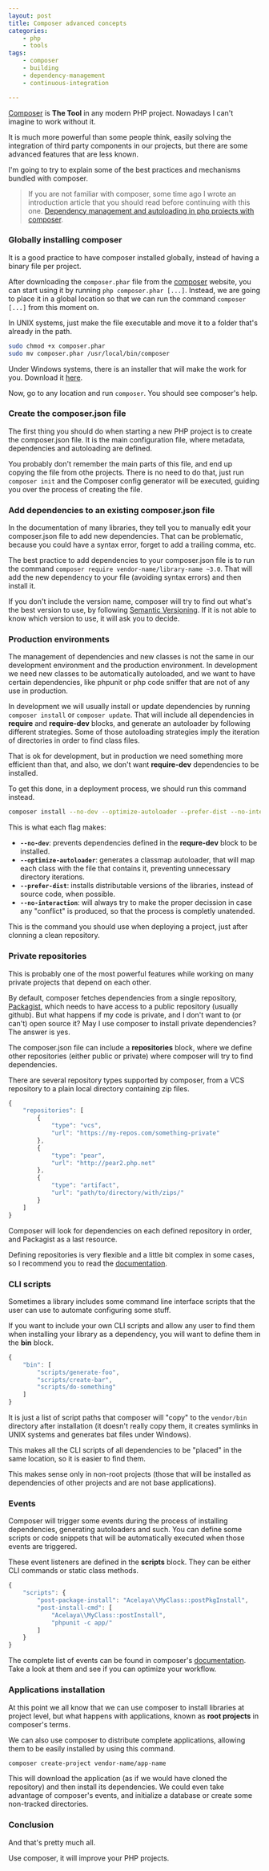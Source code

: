 ```yaml
---
layout: post
title: Composer advanced concepts
categories:
    - php
    - tools
tags:
    - composer
    - building
    - dependency-management
    - continuous-integration

---
```


[Composer](https://getcomposer.org/) is **The Tool** in any modern PHP project. Nowadays I can't imagine to work without it.

It is much more powerful than some people think, easily solving the integration of third party components in our projects, but there are some advanced features that are less known.

I'm going to try to explain some of the best practices and mechanisms bundled with composer.

<blockquote>If you are not familiar with composer, some time ago I wrote an introduction article that you should read before continuing with this one. <a href="https://blog.alejandrocelaya.com/2014/07/19/dependency-management-and-autoloading-in-php-projects-with-composer/">Dependency management and autoloading in php projects with composer</a>.
</blockquote>

### Globally installing composer

It is a good practice to have composer installed globally, instead of having a binary file per project.

After downloading the `composer.phar` file from the [composer](https://getcomposer.org/download/) website, you can start using it by running `php composer.phar [...]`. Instead, we are going to place it in a global location so that we can run the command `composer [...]` from this moment on.

In UNIX systems, just make the file executable and move it to a folder that's already in the path.

~~~bash
sudo chmod +x composer.phar
sudo mv composer.phar /usr/local/bin/composer
~~~

Under Windows systems, there is an installer that will make the work for you. Download it [here](https://getcomposer.org/doc/00-intro.md#installation-windows).

Now, go to any location and run `composer`. You should see composer's help.

### Create the composer.json file

The first thing you should do when starting a new PHP project is to create the composer.json file. It is the main configuration file, where metadata, dependencies and autoloading are defined.

You probably don't remember the main parts of this file, and end up copying the file from othe projects. There is no need to do that, just run `composer init` and the Composer config generator will be executed, guiding you over the process of creating the file.

### Add dependencies to an existing composer.json file

In the documentation of many libraries, they tell you to manually edit your composer.json file to add new dependencies. That can be problematic, because you could have a syntax error, forget to add a trailing comma, etc.

The best practice to add dependencies to your composer.json file is to run the command `composer require vendor-name/library-name ~3.0`. That will add the new dependency to your file (avoiding syntax errors) and then install it.

If you don't include the version name, composer will try to find out what's the best version to use, by following [Semantic Versioning](http://semver.org/). If it is not able to know which version to use, it will ask you to decide.

### Production environments

The management of dependencies and new classes is not the same in our development environment and the production environment. In development we need new classes to be automatically autoloaded, and we want to have certain dependencies, like phpunit or php code sniffer that are not of any use in production.

In development we will usually install or update dependencies by running `composer install` or `composer update`. That will include all dependencies in **require** and **require-dev** blocks, and generate an autoloader by following different strategies. Some of those autoloading strategies imply the iteration of directories in order to find class files.
 
That is ok for development, but in production we need something more efficient than that, and also, we don't want **require-dev** dependencies to be installed.
 
To get this done, in a deployment process, we should run this command instead.

~~~bash
composer install --no-dev --optimize-autoloader --prefer-dist --no-interaction
~~~

This is what each flag makes:

* **`--no-dev`**: prevents dependencies defined in the **requre-dev** block to be installed.
* **`--optimize-autoloader`**: generates a classmap autoloader, that will map each class with the file that contains it, preventing unnecessary directory iterations.
* **`--prefer-dist`**: installs distributable versions of the libraries, instead of source code, when possible.
* **`--no-interaction`**: will always try to make the proper decission in case any "conflict" is produced, so that the process is completly unatended.

This is the command you should use when deploying a project, just after clonning a clean repository.

### Private repositories

This is probably one of the most powerful features while working on many private projects that depend on each other.

By default, composer fetches dependencies from a single repository, [Packagist](https://packagist.org/), which needs to have access to a public repository (usually github). But what happens if my code is private, and I don't want to (or can't) open source it? May I use composer to install private dependencies? The answer is yes.

The composer.json file can include a **repositories** block, where we define other repositories (either public or private) where composer will try to find dependencies.

There are several repository types supported by composer, from a VCS repository to a plain local directory containing zip files.

~~~javascript
{
    "repositories": [
        {
            "type": "vcs",
            "url": "https://my-repos.com/something-private"
        },
        {
            "type": "pear",
            "url": "http://pear2.php.net"
        },
        {
            "type": "artifact",
            "url": "path/to/directory/with/zips/"
        }
    ]
}
~~~

Composer will look for dependencies on each defined repository in order, and Packagist as a last resource.

Defining repositories is very flexible and a little bit complex in some cases, so I recommend you to read the [documentation](https://getcomposer.org/doc/05-repositories.md).

### CLI scripts

Sometimes a library includes some command line interface scripts that the user can use to automate configuring some stuff.

If you want to include your own CLI scripts and allow any user to find them when installing your library as a dependency, you will want to define them in the **bin** block.

~~~javascript
{
    "bin": [
        "scripts/generate-foo",
        "scripts/create-bar",
        "scripts/do-something"
    ]
}
~~~

It is just a list of script paths that composer will "copy" to the `vendor/bin` directory after installation (it doesn't really copy them, it creates symlinks in UNIX systems and generates bat files under Windows).

This makes all the CLI scripts of all dependencies to be "placed" in the same location, so it is easier to find them.

This makes sense only in non-root projects (those that will be installed as dependencies of other projects and are not base applications).

### Events

Composer will trigger some events during the process of installing dependencies, generating autoloaders and such. You can define some scripts or code snippets that will be automatically executed when those events are triggered.

These event listeners are defined in the **scripts** block. They can be either CLI commands or static class methods.
 
~~~javascript
{
    "scripts": {
        "post-package-install": "Acelaya\\MyClass::postPkgInstall",
        "post-install-cmd": [
            "Acelaya\\MyClass::postInstall",
            "phpunit -c app/"
        ]
    }
}
~~~

The complete list of events can be found in composer's [documentation](https://getcomposer.org/doc/articles/scripts.md#event-names). Take a look at them and see if you can optimize your workflow.

### Applications installation

At this point we all know that we can use composer to install libraries at project level, but what happens with applications, known as **root projects** in composer's terms.

We can also use composer to distribute complete applications, allowing them to be easily installed by using this command.

~~~bash
composer create-project vendor-name/app-name
~~~

This will download the application (as if we would have cloned the repository) and then install its dependencies. We could even take advantage of composer's events, and initialize a database or create some non-tracked directories.

### Conclusion

And that's pretty much all.

Use composer, it will improve your PHP projects.
